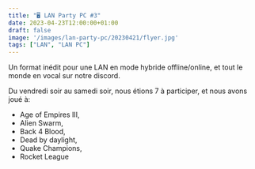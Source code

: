 ```yaml
---
title: "🖥️ LAN Party PC #3"
date: 2023-04-23T12:00:00+01:00
draft: false
image: '/images/lan-party-pc/20230421/flyer.jpg'
tags: ["LAN", "LAN PC"]
---
```


Un format inédit pour une LAN en mode hybride offline/online, et tout le monde en vocal sur notre discord.

<!--more-->

Du vendredi soir au samedi soir, nous étions 7 à participer, et nous avons joué à:
- Age of Empires III,
- Alien Swarm,
- Back 4 Blood,
- Dead by daylight,
- Quake Champions,
- Rocket League
